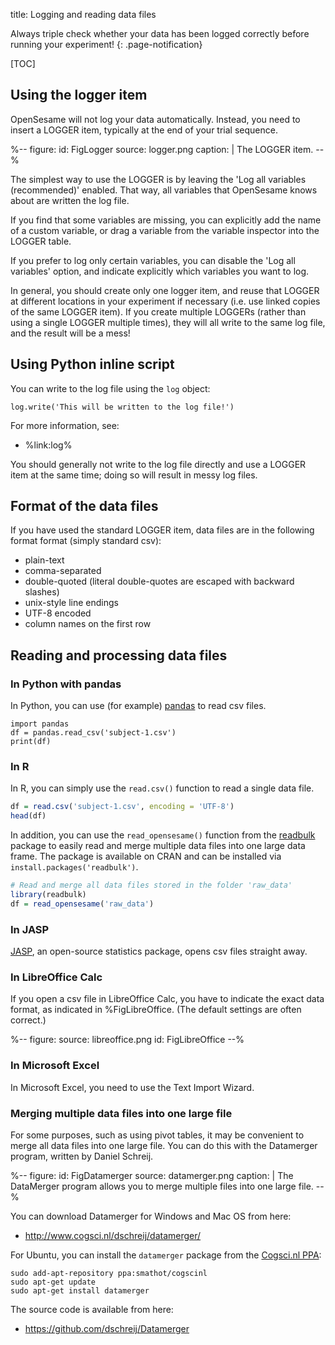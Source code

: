 title: Logging and reading data files

Always triple check whether your data has been logged correctly before running your experiment!
{: .page-notification}

[TOC]

## Using the logger item

OpenSesame will not log your data automatically. Instead, you need to insert a LOGGER item, typically at the end of your trial sequence.

%--
figure:
 id: FigLogger
 source: logger.png
 caption: |
  The LOGGER item.
--%

The simplest way to use the LOGGER is by leaving the 'Log all variables (recommended)' enabled. That way, all variables that OpenSesame knows about are written the log file.

If you find that some variables are missing, you can explicitly add the name of a custom variable, or drag a variable from the variable inspector into the LOGGER table.

If you prefer to log only certain variables, you can disable the 'Log all variables' option, and indicate explicitly which variables you want to log.

In general, you should create only one logger item, and reuse that LOGGER at different locations in your experiment if necessary (i.e. use linked copies of the same LOGGER item). If you create multiple LOGGERs (rather than using a single LOGGER multiple times), they will all write to the same log file, and the result will be a mess!

## Using Python inline script

You can write to the log file using the `log` object:

~~~ .python
log.write('This will be written to the log file!')
~~~

For more information, see:

- %link:log%

You should generally not write to the log file directly and use a LOGGER item at the same time; doing so will result in messy log files.

## Format of the data files

If you have used the standard LOGGER item, data files are in the following format format (simply standard csv):

- plain-text
- comma-separated
- double-quoted (literal double-quotes are escaped with backward slashes)
- unix-style line endings
- UTF-8 encoded
- column names on the first row

## Reading and processing data files

### In Python with pandas

In Python, you can use (for example) [pandas](http://pandas.pydata.org/) to read csv files.

~~~ .python
import pandas
df = pandas.read_csv('subject-1.csv')
print(df)
~~~

### In R

In R, you can simply use the `read.csv()` function to read a single data file.

~~~ .R
df = read.csv('subject-1.csv', encoding = 'UTF-8')
head(df)
~~~

In addition, you can use the `read_opensesame()` function from the [readbulk](https://github.com/pascalkieslich/readbulk) package to easily read and merge multiple data files into one large data frame. The package is available on CRAN and can be installed via `install.packages('readbulk')`.

~~~ .R
# Read and merge all data files stored in the folder 'raw_data'
library(readbulk)
df = read_opensesame('raw_data')
~~~

### In JASP

[JASP](http://jasp-stats.org/), an open-source statistics package, opens csv files straight away.

### In LibreOffice Calc

If you open a csv file in LibreOffice Calc, you have to indicate the exact data format, as indicated in %FigLibreOffice. (The default settings are often correct.)

%--
figure:
 source: libreoffice.png
 id: FigLibreOffice
--%

### In Microsoft Excel

In Microsoft Excel, you need to use the Text Import Wizard.

### Merging multiple data files into one large file

For some purposes, such as using pivot tables, it may be convenient to merge all data files into one large file. You can do this with the Datamerger program, written by Daniel Schreij.

%--
figure:
 id: FigDatamerger
 source: datamerger.png
 caption: |
  The DataMerger program allows you to merge multiple files into one large file.
--%

You can download Datamerger for Windows and Mac OS from here:

- <http://www.cogsci.nl/dschreij/datamerger/>

For Ubuntu, you can install the `datamerger` package from the [Cogsci.nl PPA][ppa]:

	sudo add-apt-repository ppa:smathot/cogscinl
	sudo apt-get update
	sudo apt-get install datamerger

The source code is available from here:

- <https://github.com/dschreij/Datamerger>

[libreoffice]: http://www.libreoffice.org/
[openoffice]: http://www.openoffice.org/
[gnumeric]: http://projects.gnome.org/gnumeric/
[log-func]: /python/inline-script/#inline_script.log
[codecs]: http://docs.python.org/2/library/codecs.html
[ppa]: https://launchpad.net/~smathot/+archive/cogscinl/

